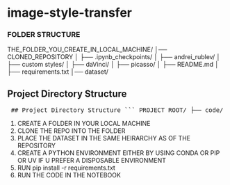 # image-style-transfer

### FOLDER STRUCTURE 
THE_FOLDER_YOU_CREATE_IN_LOCAL_MACHINE/
│── CLONED_REPOSITORY
│   ├── .ipynb_checkpoints/
│   ├── andrei_rublev/
│   ├── custom styles/
│   ├── daVinci/
│   ├── picasso/
│   ├── README.md
│   ├── requirements.txt
│── dataset/

## Project Directory Structure

<pre> ## Project Directory Structure ``` PROJECT_ROOT/ ├── code/ │ ├── .ipynb_checkpoints/ │ ├── andrei_rublev/ │ ├── custom styles/ │ ├── daVinci/ │ ├── picasso/ │ ├── README.md │ ├── requirements.txt ├── dataset/ ├── test/ ``` </pre>

1. CREATE A FOLDER IN YOUR LOCAL MACHINE 
2. CLONE THE REPO INTO THE FOLDER
3. PLACE THE DATASET IN THE SAME HEIRARCHY AS OF THE REPOSITORY 
4. CREATE A PYTHON ENVIRONMENT EITHER BY USING CONDA OR PIP OR UV IF U PREFER A DISPOSABLE ENVIRONMENT
4. RUN pip install -r requirements.txt
4. RUN THE CODE IN THE NOTEBOOK
